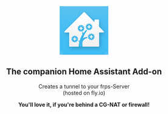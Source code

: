<div align="center">
<img src="logo.png">

## The companion Home Assistant Add-on
Creates a tunnel to your frps-Server<br>(hosted on fly.io)

**You'll love it, if you're behind a CG-NAT or firewall!**
